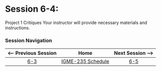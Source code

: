 # Session 6-4: 

Project 1 Critiques
Your instructor will provide necessary materials and instructions.

### Session Navigation

| <-- Previous Session |               Home                  | Next Session --> |
|:--------------------:|:-----------------------------------:|:----------------:|
|  [6-3](6-3.md)       | [IGME-235 Schedule](../schedule.md) |   [6-5](6-5.md)  |
